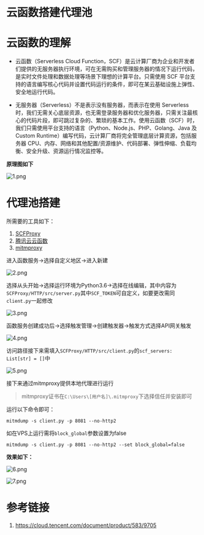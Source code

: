 # 云函数搭建代理池


# 云函数的理解

- 云函数（Serverless Cloud Function，SCF）是云计算厂商为企业和开发者们提供的无服务器执行环境，可在无需购买和管理服务器的情况下运行代码， 是实时文件处理和数据处理等场景下理想的计算平台。只需使用 SCF 平台支持的语言编写核心代码并设置代码运行的条件，即可在某云基础设施上弹性、安全地运行代码。

- 无服务器（Serverless）不是表示没有服务器，而表示在使用 Serverless 时，我们无需关心底层资源，也无需登录服务器和优化服务器，只需关注最核心的代码片段，即可跳过复杂的、繁琐的基本工作。使用云函数（SCF）时，我们只需使用平台支持的语言（Python、Node.js、PHP、Golang、Java 及 Custom Runtime）编写代码，云计算厂商将完全管理底层计算资源，包括服务器 CPU、内存、网络和其他配置/资源维护、代码部署、弹性伸缩、负载均衡、安全升级、资源运行情况监控等。

**原理图如下**

![1.png](https://qiita-image-store.s3.ap-northeast-1.amazonaws.com/0/2513662/47acc67f-3915-9299-eb47-219c2f5fa877.png)

# 代理池搭建

所需要的工具如下：

1. [SCFProxy](https://github.com/shimmeris/SCFProxy)
2. [腾讯云云函数](https://console.cloud.tencent.com/scf/list?rid=1&ns=default)
3. [mitmproxy](https://github.com/mitmproxy/mitmproxy)

进入函数服务->选择自定义地区->进入新建

![2.png](https://qiita-image-store.s3.ap-northeast-1.amazonaws.com/0/2513662/367e2e02-80e2-7e14-2335-cf304789ae3e.png)

选择从头开始->选择运行环境为Python3.6->选择在线编辑，其中内容为`SCFProxy/HTTP/src/server.py`其中`SCF_TOKEN`可自定义，如要更改需同`client.py`一起修改

![3.png](https://qiita-image-store.s3.ap-northeast-1.amazonaws.com/0/2513662/e489338f-c0b1-bf1d-a376-1868612f665f.png)

函数服务创建成功后->选择触发管理->创建触发器->触发方式选择API网关触发

![4.png](https://qiita-image-store.s3.ap-northeast-1.amazonaws.com/0/2513662/2f74df65-77a7-288e-52b2-dfbcc67115fb.png)

访问路径接下来需填入`SCFProxy/HTTP/src/client.py`的`scf_servers: List[str] = []`中

![5.png](https://qiita-image-store.s3.ap-northeast-1.amazonaws.com/0/2513662/d169f255-c0f4-f93c-450b-d9f0d85db66c.png)

接下来通过mitmproxy提供本地代理进行运行

> mitmproxy证书在`C:\Users\[用户名]\.mitmproxy`下选择信任并安装即可

运行以下命令即可：

```
mitmdump -s client.py -p 8081 --no-http2
```

如在VPS上运行需将`block_global`参数设置为false

```
mitmdump -s client.py -p 8081 --no-http2 --set block_global=false
```

**效果如下：**

![6.png](https://qiita-image-store.s3.ap-northeast-1.amazonaws.com/0/2513662/071ae7eb-ad7a-72cb-39c4-f4dda76987ac.png)

![7.png](https://qiita-image-store.s3.ap-northeast-1.amazonaws.com/0/2513662/f8ef5a0c-6ee2-305f-2ca0-491b7ffbdcb6.png)

# 参考链接

1. https://cloud.tencent.com/document/product/583/9705

